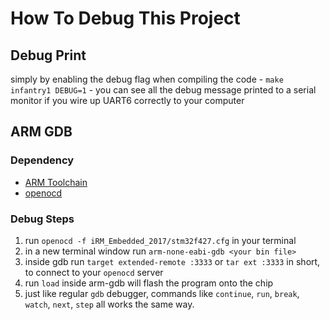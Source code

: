 # How To Debug This Project

## Debug Print
simply by enabling the debug flag when compiling the code - `make infantry1 DEBUG=1` - you can see all the debug message printed to a serial monitor if you wire up UART6 correctly to your computer

## ARM GDB

### Dependency
* [ARM Toolchain](https://github.com/NickelLiang/iRM_Embedded/blob/master/tutorials/ARM_TOOLCHAIN.md)
* [openocd](http://openocd.org/)

### Debug Steps
1. run `openocd -f iRM_Embedded_2017/stm32f427.cfg` in your terminal
2. in a new terminal window run `arm-none-eabi-gdb <your bin file>`
3. inside gdb run `target extended-remote :3333` or `tar ext :3333` in short, to connect to your `openocd` server
4. run `load` inside arm-gdb will flash the program onto the chip
5. just like regular `gdb` debugger, commands like `continue`, `run`, `break`, `watch`, `next`, `step` all works the same way.